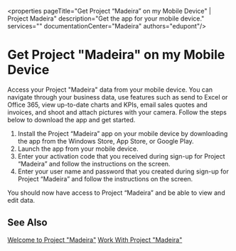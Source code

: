 <properties
	pageTitle="Get Project “Madeira” on my Mobile Device" | Project Madeira"
    description="Get the app for your mobile device." 
	services="" 
	documentationCenter="Madeira"
	authors="edupont"/>
    
# Get Project "Madeira" on my Mobile Device 
Access your Project "Madeira" data from your mobile device. You can navigate through your business data, use features such as send to Excel or Office 365, view up-to-date charts and KPIs, email sales quotes and invoices, and shoot and attach pictures with your camera. Follow the steps below to download the app and get started.

1. Install the Project “Madeira” app on your mobile device by downloading the app from the Windows Store, App Store, or Google Play.
2. Launch the app from your mobile device.
3. Enter your activation code that you received during sign-up for Project “Madeira” and follow the instructions on the screen.
4. Enter your user name and password that you created during sign-up for Project “Madeira” and follow the instructions on the screen.

You should now have access to Project “Madeira” and be able to view and edit data. 
  
## See Also
[Welcome to Project "Madeira"](madeira-get-started.md)
[Work With Project "Madeira"](ui-work-product.md)  
  